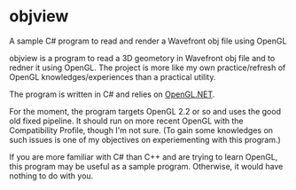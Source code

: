 # objview
A sample C# program to read and render a Wavefront obj file using OpenGL

objview is a program to read a 3D geometory in Wavefront obj file and to redner it using OpenGL.
The project is more like my own practice/refresh of OpenGL knowledges/experiences than a practical utility.

The program is written in C# and relies on [OpenGL.NET](https://github.com/luca-piccioni/OpenGL.Net).

For the moment, the program targets OpenGL 2.2 or so and uses the good old fixed pipeline.
It should run on more recent OpenGL with the Compatibility Profile, though I'm not sure.
(To gain some knowledges on such issues is one of my objectives on experiementing with this program.)

If you are more familiar with C# than C++ and are trying to learn OpenGL, this program may be useful as a sample program.
Otherwise, it would have nothing to do with you.

